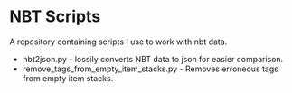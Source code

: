 # NBT Scripts

A repository containing scripts I use to work with nbt data.

- nbt2json.py - lossily converts NBT data to json for easier comparison.
- remove_tags_from_empty_item_stacks.py - Removes erroneous tags from empty item stacks. 